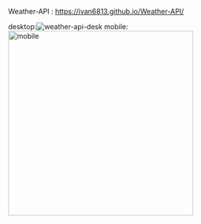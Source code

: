 Weather-API : https://ivan6813.github.io/Weather-API/

desktop:![weather-api-desk](https://user-images.githubusercontent.com/79784960/141073792-ae1d1431-aebc-4927-b3b5-50eaa68855ba.png)
mobile: <img width="375" alt="mobile" src="https://user-images.githubusercontent.com/79784960/141073838-354d44d8-aa81-4e2c-a3ee-010849be5641.png"/>
